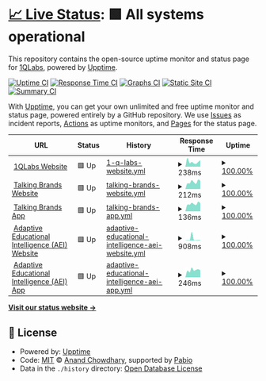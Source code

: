 # [📈 Live Status](https://status.1qlabs.ai): <!--live status--> **🟩 All systems operational**

This repository contains the open-source uptime monitor and status page for [1QLabs](https://www.1qlabs.ai), powered by [Upptime](https://github.com/upptime/upptime).

[![Uptime CI](https://github.com/1QLabs/status/workflows/Uptime%20CI/badge.svg)](https://github.com/1QLabs/status/actions?query=workflow%3A%22Uptime+CI%22)
[![Response Time CI](https://github.com/1QLabs/status/workflows/Response%20Time%20CI/badge.svg)](https://github.com/1QLabs/status/actions?query=workflow%3A%22Response+Time+CI%22)
[![Graphs CI](https://github.com/1QLabs/status/workflows/Graphs%20CI/badge.svg)](https://github.com/1QLabs/status/actions?query=workflow%3A%22Graphs+CI%22)
[![Static Site CI](https://github.com/1QLabs/status/workflows/Static%20Site%20CI/badge.svg)](https://github.com/1QLabs/status/actions?query=workflow%3A%22Static+Site+CI%22)
[![Summary CI](https://github.com/1QLabs/status/workflows/Summary%20CI/badge.svg)](https://github.com/1QLabs/status/actions?query=workflow%3A%22Summary+CI%22)

With [Upptime](https://upptime.js.org), you can get your own unlimited and free uptime monitor and status page, powered entirely by a GitHub repository. We use [Issues](https://github.com/1QLabs/status/issues) as incident reports, [Actions](https://github.com/1QLabs/status/actions) as uptime monitors, and [Pages](https://status.1qlabs.ai) for the status page.

<!--start: status pages-->
<!-- This summary is generated by Upptime (https://github.com/upptime/upptime) -->
<!-- Do not edit this manually, your changes will be overwritten -->
<!-- prettier-ignore -->
| URL | Status | History | Response Time | Uptime |
| --- | ------ | ------- | ------------- | ------ |
| <img alt="" src="https://icons.duckduckgo.com/ip3/www.1qlabs.ai.ico" height="13"> [1QLabs Website](https://www.1qlabs.ai) | 🟩 Up | [1-q-labs-website.yml](https://github.com/1QLabs/status/commits/HEAD/history/1-q-labs-website.yml) | <details><summary><img alt="Response time graph" src="./graphs/1-q-labs-website/response-time-week.png" height="20"> 238ms</summary><br><a href="https://status.1qlabs.ai/history/1-q-labs-website"><img alt="Response time 288" src="https://img.shields.io/endpoint?url=https%3A%2F%2Fraw.githubusercontent.com%2F1QLabs%2Fstatus%2FHEAD%2Fapi%2F1-q-labs-website%2Fresponse-time.json"></a><br><a href="https://status.1qlabs.ai/history/1-q-labs-website"><img alt="24-hour response time 180" src="https://img.shields.io/endpoint?url=https%3A%2F%2Fraw.githubusercontent.com%2F1QLabs%2Fstatus%2FHEAD%2Fapi%2F1-q-labs-website%2Fresponse-time-day.json"></a><br><a href="https://status.1qlabs.ai/history/1-q-labs-website"><img alt="7-day response time 238" src="https://img.shields.io/endpoint?url=https%3A%2F%2Fraw.githubusercontent.com%2F1QLabs%2Fstatus%2FHEAD%2Fapi%2F1-q-labs-website%2Fresponse-time-week.json"></a><br><a href="https://status.1qlabs.ai/history/1-q-labs-website"><img alt="30-day response time 267" src="https://img.shields.io/endpoint?url=https%3A%2F%2Fraw.githubusercontent.com%2F1QLabs%2Fstatus%2FHEAD%2Fapi%2F1-q-labs-website%2Fresponse-time-month.json"></a><br><a href="https://status.1qlabs.ai/history/1-q-labs-website"><img alt="1-year response time 288" src="https://img.shields.io/endpoint?url=https%3A%2F%2Fraw.githubusercontent.com%2F1QLabs%2Fstatus%2FHEAD%2Fapi%2F1-q-labs-website%2Fresponse-time-year.json"></a></details> | <details><summary><a href="https://status.1qlabs.ai/history/1-q-labs-website">100.00%</a></summary><a href="https://status.1qlabs.ai/history/1-q-labs-website"><img alt="All-time uptime 100.00%" src="https://img.shields.io/endpoint?url=https%3A%2F%2Fraw.githubusercontent.com%2F1QLabs%2Fstatus%2FHEAD%2Fapi%2F1-q-labs-website%2Fuptime.json"></a><br><a href="https://status.1qlabs.ai/history/1-q-labs-website"><img alt="24-hour uptime 100.00%" src="https://img.shields.io/endpoint?url=https%3A%2F%2Fraw.githubusercontent.com%2F1QLabs%2Fstatus%2FHEAD%2Fapi%2F1-q-labs-website%2Fuptime-day.json"></a><br><a href="https://status.1qlabs.ai/history/1-q-labs-website"><img alt="7-day uptime 100.00%" src="https://img.shields.io/endpoint?url=https%3A%2F%2Fraw.githubusercontent.com%2F1QLabs%2Fstatus%2FHEAD%2Fapi%2F1-q-labs-website%2Fuptime-week.json"></a><br><a href="https://status.1qlabs.ai/history/1-q-labs-website"><img alt="30-day uptime 100.00%" src="https://img.shields.io/endpoint?url=https%3A%2F%2Fraw.githubusercontent.com%2F1QLabs%2Fstatus%2FHEAD%2Fapi%2F1-q-labs-website%2Fuptime-month.json"></a><br><a href="https://status.1qlabs.ai/history/1-q-labs-website"><img alt="1-year uptime 100.00%" src="https://img.shields.io/endpoint?url=https%3A%2F%2Fraw.githubusercontent.com%2F1QLabs%2Fstatus%2FHEAD%2Fapi%2F1-q-labs-website%2Fuptime-year.json"></a></details>
| <img alt="" src="https://icons.duckduckgo.com/ip3/www.talkingbrands.ai.ico" height="13"> [Talking Brands Website](https://www.talkingbrands.ai) | 🟩 Up | [talking-brands-website.yml](https://github.com/1QLabs/status/commits/HEAD/history/talking-brands-website.yml) | <details><summary><img alt="Response time graph" src="./graphs/talking-brands-website/response-time-week.png" height="20"> 212ms</summary><br><a href="https://status.1qlabs.ai/history/talking-brands-website"><img alt="Response time 249" src="https://img.shields.io/endpoint?url=https%3A%2F%2Fraw.githubusercontent.com%2F1QLabs%2Fstatus%2FHEAD%2Fapi%2Ftalking-brands-website%2Fresponse-time.json"></a><br><a href="https://status.1qlabs.ai/history/talking-brands-website"><img alt="24-hour response time 176" src="https://img.shields.io/endpoint?url=https%3A%2F%2Fraw.githubusercontent.com%2F1QLabs%2Fstatus%2FHEAD%2Fapi%2Ftalking-brands-website%2Fresponse-time-day.json"></a><br><a href="https://status.1qlabs.ai/history/talking-brands-website"><img alt="7-day response time 212" src="https://img.shields.io/endpoint?url=https%3A%2F%2Fraw.githubusercontent.com%2F1QLabs%2Fstatus%2FHEAD%2Fapi%2Ftalking-brands-website%2Fresponse-time-week.json"></a><br><a href="https://status.1qlabs.ai/history/talking-brands-website"><img alt="30-day response time 263" src="https://img.shields.io/endpoint?url=https%3A%2F%2Fraw.githubusercontent.com%2F1QLabs%2Fstatus%2FHEAD%2Fapi%2Ftalking-brands-website%2Fresponse-time-month.json"></a><br><a href="https://status.1qlabs.ai/history/talking-brands-website"><img alt="1-year response time 249" src="https://img.shields.io/endpoint?url=https%3A%2F%2Fraw.githubusercontent.com%2F1QLabs%2Fstatus%2FHEAD%2Fapi%2Ftalking-brands-website%2Fresponse-time-year.json"></a></details> | <details><summary><a href="https://status.1qlabs.ai/history/talking-brands-website">100.00%</a></summary><a href="https://status.1qlabs.ai/history/talking-brands-website"><img alt="All-time uptime 100.00%" src="https://img.shields.io/endpoint?url=https%3A%2F%2Fraw.githubusercontent.com%2F1QLabs%2Fstatus%2FHEAD%2Fapi%2Ftalking-brands-website%2Fuptime.json"></a><br><a href="https://status.1qlabs.ai/history/talking-brands-website"><img alt="24-hour uptime 100.00%" src="https://img.shields.io/endpoint?url=https%3A%2F%2Fraw.githubusercontent.com%2F1QLabs%2Fstatus%2FHEAD%2Fapi%2Ftalking-brands-website%2Fuptime-day.json"></a><br><a href="https://status.1qlabs.ai/history/talking-brands-website"><img alt="7-day uptime 100.00%" src="https://img.shields.io/endpoint?url=https%3A%2F%2Fraw.githubusercontent.com%2F1QLabs%2Fstatus%2FHEAD%2Fapi%2Ftalking-brands-website%2Fuptime-week.json"></a><br><a href="https://status.1qlabs.ai/history/talking-brands-website"><img alt="30-day uptime 100.00%" src="https://img.shields.io/endpoint?url=https%3A%2F%2Fraw.githubusercontent.com%2F1QLabs%2Fstatus%2FHEAD%2Fapi%2Ftalking-brands-website%2Fuptime-month.json"></a><br><a href="https://status.1qlabs.ai/history/talking-brands-website"><img alt="1-year uptime 100.00%" src="https://img.shields.io/endpoint?url=https%3A%2F%2Fraw.githubusercontent.com%2F1QLabs%2Fstatus%2FHEAD%2Fapi%2Ftalking-brands-website%2Fuptime-year.json"></a></details>
| <img alt="" src="https://icons.duckduckgo.com/ip3/app.talkingbrands.ai.ico" height="13"> [Talking Brands App](https://app.talkingbrands.ai) | 🟩 Up | [talking-brands-app.yml](https://github.com/1QLabs/status/commits/HEAD/history/talking-brands-app.yml) | <details><summary><img alt="Response time graph" src="./graphs/talking-brands-app/response-time-week.png" height="20"> 136ms</summary><br><a href="https://status.1qlabs.ai/history/talking-brands-app"><img alt="Response time 138" src="https://img.shields.io/endpoint?url=https%3A%2F%2Fraw.githubusercontent.com%2F1QLabs%2Fstatus%2FHEAD%2Fapi%2Ftalking-brands-app%2Fresponse-time.json"></a><br><a href="https://status.1qlabs.ai/history/talking-brands-app"><img alt="24-hour response time 123" src="https://img.shields.io/endpoint?url=https%3A%2F%2Fraw.githubusercontent.com%2F1QLabs%2Fstatus%2FHEAD%2Fapi%2Ftalking-brands-app%2Fresponse-time-day.json"></a><br><a href="https://status.1qlabs.ai/history/talking-brands-app"><img alt="7-day response time 136" src="https://img.shields.io/endpoint?url=https%3A%2F%2Fraw.githubusercontent.com%2F1QLabs%2Fstatus%2FHEAD%2Fapi%2Ftalking-brands-app%2Fresponse-time-week.json"></a><br><a href="https://status.1qlabs.ai/history/talking-brands-app"><img alt="30-day response time 136" src="https://img.shields.io/endpoint?url=https%3A%2F%2Fraw.githubusercontent.com%2F1QLabs%2Fstatus%2FHEAD%2Fapi%2Ftalking-brands-app%2Fresponse-time-month.json"></a><br><a href="https://status.1qlabs.ai/history/talking-brands-app"><img alt="1-year response time 138" src="https://img.shields.io/endpoint?url=https%3A%2F%2Fraw.githubusercontent.com%2F1QLabs%2Fstatus%2FHEAD%2Fapi%2Ftalking-brands-app%2Fresponse-time-year.json"></a></details> | <details><summary><a href="https://status.1qlabs.ai/history/talking-brands-app">100.00%</a></summary><a href="https://status.1qlabs.ai/history/talking-brands-app"><img alt="All-time uptime 100.00%" src="https://img.shields.io/endpoint?url=https%3A%2F%2Fraw.githubusercontent.com%2F1QLabs%2Fstatus%2FHEAD%2Fapi%2Ftalking-brands-app%2Fuptime.json"></a><br><a href="https://status.1qlabs.ai/history/talking-brands-app"><img alt="24-hour uptime 100.00%" src="https://img.shields.io/endpoint?url=https%3A%2F%2Fraw.githubusercontent.com%2F1QLabs%2Fstatus%2FHEAD%2Fapi%2Ftalking-brands-app%2Fuptime-day.json"></a><br><a href="https://status.1qlabs.ai/history/talking-brands-app"><img alt="7-day uptime 100.00%" src="https://img.shields.io/endpoint?url=https%3A%2F%2Fraw.githubusercontent.com%2F1QLabs%2Fstatus%2FHEAD%2Fapi%2Ftalking-brands-app%2Fuptime-week.json"></a><br><a href="https://status.1qlabs.ai/history/talking-brands-app"><img alt="30-day uptime 100.00%" src="https://img.shields.io/endpoint?url=https%3A%2F%2Fraw.githubusercontent.com%2F1QLabs%2Fstatus%2FHEAD%2Fapi%2Ftalking-brands-app%2Fuptime-month.json"></a><br><a href="https://status.1qlabs.ai/history/talking-brands-app"><img alt="1-year uptime 100.00%" src="https://img.shields.io/endpoint?url=https%3A%2F%2Fraw.githubusercontent.com%2F1QLabs%2Fstatus%2FHEAD%2Fapi%2Ftalking-brands-app%2Fuptime-year.json"></a></details>
| <img alt="" src="https://icons.duckduckgo.com/ip3/www.thelearning.ai.ico" height="13"> [Adaptive Educational Intelligence (AEI) Website](https://www.thelearning.ai) | 🟩 Up | [adaptive-educational-intelligence-aei-website.yml](https://github.com/1QLabs/status/commits/HEAD/history/adaptive-educational-intelligence-aei-website.yml) | <details><summary><img alt="Response time graph" src="./graphs/adaptive-educational-intelligence-aei-website/response-time-week.png" height="20"> 908ms</summary><br><a href="https://status.1qlabs.ai/history/adaptive-educational-intelligence-aei-website"><img alt="Response time 315" src="https://img.shields.io/endpoint?url=https%3A%2F%2Fraw.githubusercontent.com%2F1QLabs%2Fstatus%2FHEAD%2Fapi%2Fadaptive-educational-intelligence-aei-website%2Fresponse-time.json"></a><br><a href="https://status.1qlabs.ai/history/adaptive-educational-intelligence-aei-website"><img alt="24-hour response time 164" src="https://img.shields.io/endpoint?url=https%3A%2F%2Fraw.githubusercontent.com%2F1QLabs%2Fstatus%2FHEAD%2Fapi%2Fadaptive-educational-intelligence-aei-website%2Fresponse-time-day.json"></a><br><a href="https://status.1qlabs.ai/history/adaptive-educational-intelligence-aei-website"><img alt="7-day response time 908" src="https://img.shields.io/endpoint?url=https%3A%2F%2Fraw.githubusercontent.com%2F1QLabs%2Fstatus%2FHEAD%2Fapi%2Fadaptive-educational-intelligence-aei-website%2Fresponse-time-week.json"></a><br><a href="https://status.1qlabs.ai/history/adaptive-educational-intelligence-aei-website"><img alt="30-day response time 382" src="https://img.shields.io/endpoint?url=https%3A%2F%2Fraw.githubusercontent.com%2F1QLabs%2Fstatus%2FHEAD%2Fapi%2Fadaptive-educational-intelligence-aei-website%2Fresponse-time-month.json"></a><br><a href="https://status.1qlabs.ai/history/adaptive-educational-intelligence-aei-website"><img alt="1-year response time 315" src="https://img.shields.io/endpoint?url=https%3A%2F%2Fraw.githubusercontent.com%2F1QLabs%2Fstatus%2FHEAD%2Fapi%2Fadaptive-educational-intelligence-aei-website%2Fresponse-time-year.json"></a></details> | <details><summary><a href="https://status.1qlabs.ai/history/adaptive-educational-intelligence-aei-website">100.00%</a></summary><a href="https://status.1qlabs.ai/history/adaptive-educational-intelligence-aei-website"><img alt="All-time uptime 100.00%" src="https://img.shields.io/endpoint?url=https%3A%2F%2Fraw.githubusercontent.com%2F1QLabs%2Fstatus%2FHEAD%2Fapi%2Fadaptive-educational-intelligence-aei-website%2Fuptime.json"></a><br><a href="https://status.1qlabs.ai/history/adaptive-educational-intelligence-aei-website"><img alt="24-hour uptime 100.00%" src="https://img.shields.io/endpoint?url=https%3A%2F%2Fraw.githubusercontent.com%2F1QLabs%2Fstatus%2FHEAD%2Fapi%2Fadaptive-educational-intelligence-aei-website%2Fuptime-day.json"></a><br><a href="https://status.1qlabs.ai/history/adaptive-educational-intelligence-aei-website"><img alt="7-day uptime 100.00%" src="https://img.shields.io/endpoint?url=https%3A%2F%2Fraw.githubusercontent.com%2F1QLabs%2Fstatus%2FHEAD%2Fapi%2Fadaptive-educational-intelligence-aei-website%2Fuptime-week.json"></a><br><a href="https://status.1qlabs.ai/history/adaptive-educational-intelligence-aei-website"><img alt="30-day uptime 100.00%" src="https://img.shields.io/endpoint?url=https%3A%2F%2Fraw.githubusercontent.com%2F1QLabs%2Fstatus%2FHEAD%2Fapi%2Fadaptive-educational-intelligence-aei-website%2Fuptime-month.json"></a><br><a href="https://status.1qlabs.ai/history/adaptive-educational-intelligence-aei-website"><img alt="1-year uptime 100.00%" src="https://img.shields.io/endpoint?url=https%3A%2F%2Fraw.githubusercontent.com%2F1QLabs%2Fstatus%2FHEAD%2Fapi%2Fadaptive-educational-intelligence-aei-website%2Fuptime-year.json"></a></details>
| <img alt="" src="https://icons.duckduckgo.com/ip3/app.thelearning.ai.ico" height="13"> [Adaptive Educational Intelligence (AEI) App](https://app.thelearning.ai) | 🟩 Up | [adaptive-educational-intelligence-aei-app.yml](https://github.com/1QLabs/status/commits/HEAD/history/adaptive-educational-intelligence-aei-app.yml) | <details><summary><img alt="Response time graph" src="./graphs/adaptive-educational-intelligence-aei-app/response-time-week.png" height="20"> 246ms</summary><br><a href="https://status.1qlabs.ai/history/adaptive-educational-intelligence-aei-app"><img alt="Response time 234" src="https://img.shields.io/endpoint?url=https%3A%2F%2Fraw.githubusercontent.com%2F1QLabs%2Fstatus%2FHEAD%2Fapi%2Fadaptive-educational-intelligence-aei-app%2Fresponse-time.json"></a><br><a href="https://status.1qlabs.ai/history/adaptive-educational-intelligence-aei-app"><img alt="24-hour response time 197" src="https://img.shields.io/endpoint?url=https%3A%2F%2Fraw.githubusercontent.com%2F1QLabs%2Fstatus%2FHEAD%2Fapi%2Fadaptive-educational-intelligence-aei-app%2Fresponse-time-day.json"></a><br><a href="https://status.1qlabs.ai/history/adaptive-educational-intelligence-aei-app"><img alt="7-day response time 246" src="https://img.shields.io/endpoint?url=https%3A%2F%2Fraw.githubusercontent.com%2F1QLabs%2Fstatus%2FHEAD%2Fapi%2Fadaptive-educational-intelligence-aei-app%2Fresponse-time-week.json"></a><br><a href="https://status.1qlabs.ai/history/adaptive-educational-intelligence-aei-app"><img alt="30-day response time 366" src="https://img.shields.io/endpoint?url=https%3A%2F%2Fraw.githubusercontent.com%2F1QLabs%2Fstatus%2FHEAD%2Fapi%2Fadaptive-educational-intelligence-aei-app%2Fresponse-time-month.json"></a><br><a href="https://status.1qlabs.ai/history/adaptive-educational-intelligence-aei-app"><img alt="1-year response time 234" src="https://img.shields.io/endpoint?url=https%3A%2F%2Fraw.githubusercontent.com%2F1QLabs%2Fstatus%2FHEAD%2Fapi%2Fadaptive-educational-intelligence-aei-app%2Fresponse-time-year.json"></a></details> | <details><summary><a href="https://status.1qlabs.ai/history/adaptive-educational-intelligence-aei-app">100.00%</a></summary><a href="https://status.1qlabs.ai/history/adaptive-educational-intelligence-aei-app"><img alt="All-time uptime 100.00%" src="https://img.shields.io/endpoint?url=https%3A%2F%2Fraw.githubusercontent.com%2F1QLabs%2Fstatus%2FHEAD%2Fapi%2Fadaptive-educational-intelligence-aei-app%2Fuptime.json"></a><br><a href="https://status.1qlabs.ai/history/adaptive-educational-intelligence-aei-app"><img alt="24-hour uptime 100.00%" src="https://img.shields.io/endpoint?url=https%3A%2F%2Fraw.githubusercontent.com%2F1QLabs%2Fstatus%2FHEAD%2Fapi%2Fadaptive-educational-intelligence-aei-app%2Fuptime-day.json"></a><br><a href="https://status.1qlabs.ai/history/adaptive-educational-intelligence-aei-app"><img alt="7-day uptime 100.00%" src="https://img.shields.io/endpoint?url=https%3A%2F%2Fraw.githubusercontent.com%2F1QLabs%2Fstatus%2FHEAD%2Fapi%2Fadaptive-educational-intelligence-aei-app%2Fuptime-week.json"></a><br><a href="https://status.1qlabs.ai/history/adaptive-educational-intelligence-aei-app"><img alt="30-day uptime 100.00%" src="https://img.shields.io/endpoint?url=https%3A%2F%2Fraw.githubusercontent.com%2F1QLabs%2Fstatus%2FHEAD%2Fapi%2Fadaptive-educational-intelligence-aei-app%2Fuptime-month.json"></a><br><a href="https://status.1qlabs.ai/history/adaptive-educational-intelligence-aei-app"><img alt="1-year uptime 100.00%" src="https://img.shields.io/endpoint?url=https%3A%2F%2Fraw.githubusercontent.com%2F1QLabs%2Fstatus%2FHEAD%2Fapi%2Fadaptive-educational-intelligence-aei-app%2Fuptime-year.json"></a></details>

<!--end: status pages-->

[**Visit our status website →**](https://status.1qlabs.ai)

## 📄 License

- Powered by: [Upptime](https://github.com/upptime/upptime)
- Code: [MIT](./LICENSE) © [Anand Chowdhary](https://anandchowdhary.com), supported by [Pabio](https://pabio.com)
- Data in the `./history` directory: [Open Database License](https://opendatacommons.org/licenses/odbl/1-0/)

